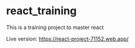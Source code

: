 # react_training
This is a training project to master react

Live version: https://react-project-71152.web.app/


